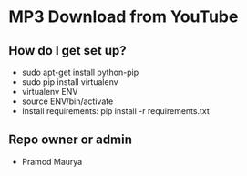 # MP3 Download from YouTube

## How do I get set up?
* sudo apt-get install python-pip
* sudo pip install virtualenv
* virtualenv ENV
* source ENV/bin/activate
* Install requirements: pip install -r requirements.txt

## Repo owner or admin
* Pramod Maurya
